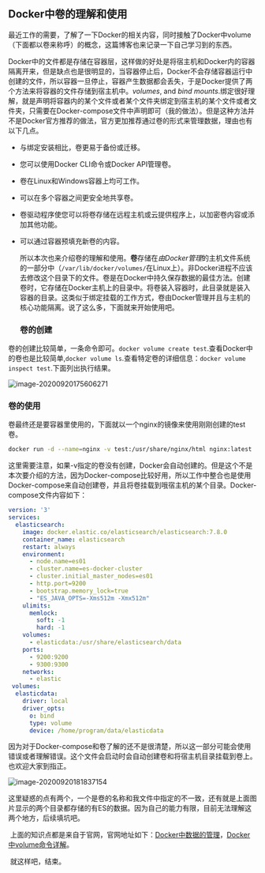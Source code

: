 ## Docker中卷的理解和使用

​	最近工作的需要，了解了一下Docker的相关内容，同时接触了Docker中volume（下面都以卷来称呼）的概念，这篇博客也来记录一下自己学习到的东西。

​	Docker中的文件都是存储在容器层，这样做的好处是将宿主机和Docker内的容器隔离开来，但是缺点也是很明显的，当容器停止后，Docker不会存储容器运行中创建的文件，所以容器一旦停止，容器产生数据都会丢失，于是Docker提供了两个方法来将容器的文件存储到宿主机中。*volumes*, and *bind mounts*.绑定很好理解，就是声明将容器内的某个文件或者某个文件夹绑定到宿主机的某个文件或者文件夹，只需要在Docker-compose文件中声明即可（我的做法）。但是这种方法并不是Docker官方推荐的做法，官方更加推荐通过卷的形式来管理数据，理由也有以下几点。

- 与绑定安装相比，卷更易于备份或迁移。
- 您可以使用Docker CLI命令或Docker API管理卷。
- 卷在Linux和Windows容器上均可工作。
- 可以在多个容器之间更安全地共享卷。
- 卷驱动程序使您可以将卷存储在远程主机或云提供程序上，以加密卷内容或添加其他功能。
- 可以通过容器预填充新卷的内容。

  所以本次也来介绍卷的理解和使用。**卷**存储在*由Docker管理*的主机文件系统的一部分中（`/var/lib/docker/volumes/`在Linux上）。非Docker进程不应该去修改这个目录下的文件。卷是在Docker中持久保存数据的最佳方法。创建卷时，它存储在Docker主机上的目录中。将卷装入容器时，此目录就是装入容器的目录。这类似于绑定挂载的工作方式，卷由Docker管理并且与主机的核心功能隔离。说了这么多，下面就来开始使用吧。

	### 卷的创建

​	卷的创建比较简单，一条命令即可。`docker volume create test`.查看Docker中的卷也是比较简单,`docker volume ls`.查看特定卷的详细信息：`docker volume inspect test`.下面列出执行结果。

![image-20200920175606271](https://1162210866.oss-cn-beijing.aliyuncs.com/uPic/image-20200920175606271.png)

### 卷的使用

​	卷最终还是要容器里使用的，下面就以一个nginx的镜像来使用刚刚创建的test卷。

```bash
docker run -d --name=nginx -v test:/usr/share/nginx/html nginx:latest
```

​	这里需要注意，如果-v指定的卷没有创建，Docker会自动创建的。但是这个不是本次要介绍的方法，因为Docker-compose比较好用，所以工作中整合也是使用Docker-compose来自动创建卷，并且将卷挂载到哦宿主机的某个目录。Docker-compose文件内容如下：

```yaml
version: '3'
services:
  elasticsearch:
    image: docker.elastic.co/elasticsearch/elasticsearch:7.8.0
    container_name: elasticsearch
    restart: always
    environment:
      - node.name=es01
      - cluster.name=es-docker-cluster
      - cluster.initial_master_nodes=es01
      - http.port=9200
      - bootstrap.memory_lock=true
      - "ES_JAVA_OPTS=-Xms512m -Xmx512m"
    ulimits:
      memlock:
        soft: -1
        hard: -1
    volumes:
      - elasticdata:/usr/share/elasticsearch/data
    ports:
      - 9200:9200
      - 9300:9300
    networks:
      - elastic
 volumes:
  elasticdata:
    driver: local
    driver_opts:
      o: bind
      type: volume
      device: /home/program/data/elasticdata  
```

​	因为对于Docker-compose和卷了解的还不是很清楚，所以这一部分可能会使用错误或者理解错误。这个文件会启动时会自动创建卷和将宿主机目录挂载到卷上。也欢迎大家到指正。

![image-20200920181837154](https://1162210866.oss-cn-beijing.aliyuncs.com/uPic/image-20200920181837154.png)

​	这里疑惑的点有两个，一个是卷的名称和我文件中指定的不一致，还有就是上面图片显示的两个目录都存储的有ES的数据。因为自己的能力有限，目前无法理解这两个地方，后续填坑吧。

​	上面的知识点都是来自于官网，官网地址如下：[Docker中数据的管理](https://docs.docker.com/storage/)，[Docker中volume命令详解](https://docs.docker.com/engine/reference/commandline/volume/)。

​	就这样吧，结束。